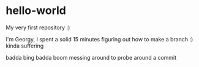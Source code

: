 # hello-world
My very first repository :)

I'm Georgy, I spent a solid 15 minutes figuring out how to make a branch :)
kinda suffering

badda bing badda boom
messing around to probe around a commit
